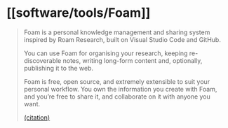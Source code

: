 # [[software/tools/Foam]]

> Foam is a personal knowledge management and sharing system inspired by Roam Research, built on Visual Studio Code and GitHub.
>
> You can use Foam for organising your research, keeping re-discoverable notes, writing long-form content and, optionally, publishing it to the web.
>
> Foam is free, open source, and extremely extensible to suit your personal workflow. You own the information you create with Foam, and you’re free to share it, and collaborate on it with anyone you want.
>
> [(citation)](https://foambubble.github.io/foam/)
